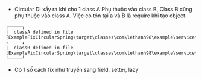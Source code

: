 
- Circular DI xẩy ra khi cho 1 class A Phụ thuộc vào class B, Class B cũng phụ thuộc vào class A. Việc có tổn tại a và B là require khi tạo object.
```
┌─────┐
|  classA defined in file [ExampleFixCircularSpring\target\classes\com\lethanh98\example\service\errorExample\ClassA.class]
↑     ↓
|  classB defined in file [ExampleFixCircularSpring\target\classes\com\lethanh98\example\service\errorExample\ClassB.class]
└─────┘
```

- Có 1 số cách fix như truyển sang field, setter, lazy